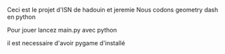 Ceci est le projet d'ISN de hadouin et jeremie 
Nous codons geometry dash en python

Pour jouer lancez main.py avec python

il est necessaire d'avoir pygame d'installé
